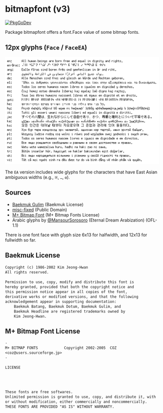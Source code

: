 # bitmapfont (v3)

[![PkgGoDev](https://pkg.go.dev/badge/github.com/hajimehoshi/bitmapfont/v3)](https://pkg.go.dev/github.com/hajimehoshi/bitmapfont/v3)

Package bitmapfont offers a font.Face value of some bitmap fonts.

## 12px glyphs (`Face` / `FaceEA`)

![Example](example/example.png)

The `EA` version includes wide glyphs for the characters that have East Asian ambiguous widths (e.g., `※`, `…`, `α`).

## Sources

   * [Baekmuk Gulim](https://kldp.net/baekmuk/) (Baekmuk License)
   * [misc-fixed](https://www.cl.cam.ac.uk/~mgk25/ucs-fonts.html) (Public Domain)
   * [M+ Bitmap Font](https://mplus-fonts.osdn.jp/mplus-bitmap-fonts/) (M+ Bitmap Fonts License)
   * Arabic glyphs by [@MansourSorosoro](https://twitter.com/MansourSorosoro) (Eternal Dream Arabization) (OFL-1.1)

There is one font face with glyph size 6x13 for halfwidth, and 12x13 for fullwidth so far.

## Baekmuk License

```
Copyright (c) 1986-2002 Kim Jeong-Hwan
All rights reserved.

Permission to use, copy, modify and distribute this font is
hereby granted, provided that both the copyright notice and
this permission notice appear in all copies of the font,
derivative works or modified versions, and that the following
acknowledgement appear in supporting documentation:
    Baekmuk Batang, Baekmuk Dotum, Baekmuk Gulim, and
    Baekmuk Headline are registered trademarks owned by
    Kim Jeong-Hwan.
```

## M+ Bitmap Font License

```
-
M+ BITMAP FONTS            Copyright 2002-2005  COZ <coz@users.sourceforge.jp>
-

LICENSE




These fonts are free softwares.
Unlimited permission is granted to use, copy, and distribute it, with
or without modification, either commercially and noncommercially.
THESE FONTS ARE PROVIDED "AS IS" WITHOUT WARRANTY.
```
